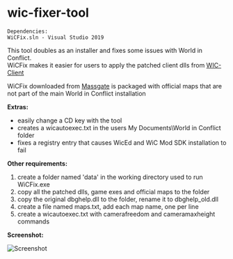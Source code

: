 # wic-fixer-tool
```
Dependencies:
WiCFix.sln - Visual Studio 2019
```

This tool doubles as an installer and fixes some issues with World in Conflict.  
WiCFix makes it easier for users to apply the patched client dlls from
[WIC-Client](https://github.com/tenerefis/WIC-Client/)

WiCFix downloaded from [Massgate](https://www.massgate.org/) is packaged with official maps that are not part of the main World in Conflict installation  

**Extras:**
- easily change a CD key with the tool
- creates a wicautoexec.txt in the users My Documents\World in Conflict folder
- fixes a registry entry that causes WicEd and WiC Mod SDK installation to fail

**Other requirements:**
1. create a folder named 'data' in the working directory used to run WiCFix.exe
2. copy all the patched dlls, game exes and official maps to the folder
3. copy the original dbghelp.dll to the folder, rename it to dbghelp_old.dll
4. create a file named maps.txt, add each map name, one per line
5. create a wicautoexec.txt with camerafreedom and cameramaxheight commands

**Screenshot:**

![Screenshot](https://www.massgate.org/wicfix/screenshot.png)
